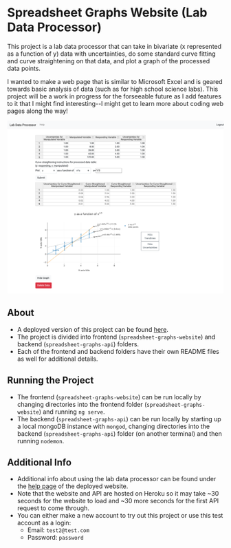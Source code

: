 # Spreadsheet Graphs Website (Lab Data Processor)

This project is a lab data processor that can take in bivariate (x represented as a function of y) data with uncertainties, do some standard curve fitting and curve straightening on that data, and plot a graph of the processed data points.

I wanted to make a web page that is similar to Microsoft Excel and is geared towards basic analysis of data (such as for high school science labs). This project will be a work in progress for the forseeable future as I add features to it that I might find interesting--I might get to learn more about coding web pages along the way!

![Image of lab data processor in use](data-processor-demo.png)

## About

- A deployed version of this project can be found [here](https://lab-data-processor.herokuapp.com).
- The project is divided into frontend (`spreadsheet-graphs-website`) and backend (`spreadsheet-graphs-api`) folders.
- Each of the frontend and backend folders have their own README files as well for additional details.

## Running the Project

- The frontend (`spreadsheet-graphs-website`) can be run locally by changing directories into the frontend folder (`spreadsheet-graphs-website`) and running `ng serve`.
- The backend (`spreadsheet-graphs-api`) can be run locally by starting up a local mongoDB instance with `mongod`, changing directories into the backend (`spreadsheet-graphs-api`) folder (on another terminal) and then running `nodemon`.

## Additional Info

- Additional info about using the lab data processor can be found under the [help page](https://lab-data-processor.herokuapp.com/help) of the deployed website.
- Note that the website and API are hosted on Heroku so it may take ~30 seconds for the website to load and ~30 more seconds for the first API request to come through.
- You can either make a new account to try out this project or use this test account as a login:
  - Email: `test2@test.com`
  - Password: `password`
